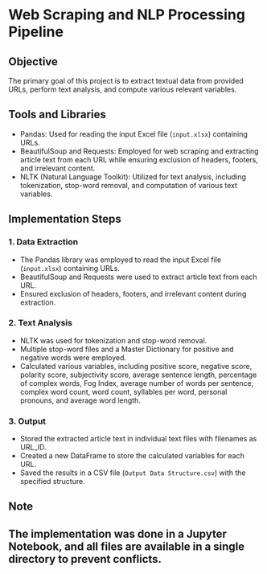 
# Web Scraping and NLP Processing Pipeline
## Objective
The primary goal of this project is to extract textual data from provided URLs, perform text analysis, and compute various relevant variables.

## Tools and Libraries
- Pandas: Used for reading the input Excel file (`input.xlsx`) containing URLs.
- BeautifulSoup and Requests: Employed for web scraping and extracting article text from each URL while ensuring exclusion of headers, footers, and irrelevant content.
- NLTK (Natural Language Toolkit): Utilized for text analysis, including tokenization, stop-word removal, and computation of various text variables.

## Implementation Steps

### 1. Data Extraction
- The Pandas library was employed to read the input Excel file (`input.xlsx`) containing URLs.
- BeautifulSoup and Requests were used to extract article text from each URL.
- Ensured exclusion of headers, footers, and irrelevant content during extraction.

### 2. Text Analysis
- NLTK was used for tokenization and stop-word removal.
- Multiple stop-word files and a Master Dictionary for positive and negative words were employed.
- Calculated various variables, including positive score, negative score, polarity score, subjectivity score, average sentence length, percentage of complex words, Fog Index, average number of words per sentence, complex word count, word count, syllables per word, personal pronouns, and average word length.

### 3. Output
- Stored the extracted article text in individual text files with filenames as URL_ID.
- Created a new DataFrame to store the calculated variables for each URL.
- Saved the results in a CSV file (`Output Data Structure.csv`) with the specified structure.

## Note
The implementation was done in a Jupyter Notebook, and all files are available in a single directory to prevent conflicts.
---
